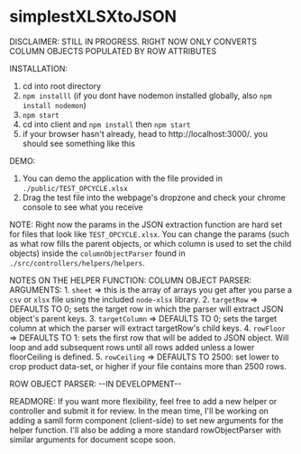 # simplestXLSXtoJSON

DISCLAIMER: 
  STILL IN PROGRESS. RIGHT NOW ONLY CONVERTS COLUMN OBJECTS POPULATED BY ROW ATTRIBUTES

INSTALLATION:
  1. cd into root directory
  2. `npm installl` (if you dont have nodemon installed globally, also `npm install nodemon`)
  3. `npm start`
  4. cd into client and `npm install` then `npm start`
  5. if your browser hasn't already, head to http://localhost:3000/. you should see something like this

DEMO: 
  1. You can demo the application with the file provided in `./public/TEST_OPCYCLE.xlsx`
  2. Drag the test file into the webpage's dropzone and check your chrome console to see what you receive

NOTE: 
  Right now the params in the JSON extraction function are hard set for files that look like `TEST_OPCYCLE.xlsx`. You can change the params (such as what row fills the parent objects, or which column is used to set the child objects) inside the `columnObjectParser` found in `./src/controllers/helpers/helpers`.
  
NOTES ON THE HELPER FUNCTION:
  COLUMN OBJECT PARSER:
     ARGUMENTS:
       1. `sheet` => this is the array of arrays you get after you parse a `csv` or `xlsx` file using the included `node-xlsx` library.
       2. `targetRow` => DEFAULTS TO 0; sets the target row in which the parser will extract JSON object's parent keys.
       3. `targetColumn` => DEFAULTS TO 0; sets the target column at which the parser will extract targetRow's child keys.
       4. `rowFloor` => DEFAULTS TO 1: sets the first row that will be added to JSON object. Will loop and add subsequent rows until all rows added unless a lower floorCeiling is defined.
       5. `rowCeiling` => DEFAULTS TO 2500: set lower to crop product data-set, or higher if your file contains more than 2500 rows.
 
 ROW OBJECT PARSER: 
  --IN DEVELOPMENT--
 
 READMORE:
  If you want more flexibility, feel free to add a new helper or controller and submit it for review.
  In the mean time, I'll be working on adding a samll form component (client-side) to set new arguments for the helper           function. I'll also be adding a more standard rowObjectParser with similar arguments for document scope soon.
    
